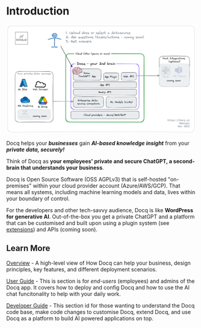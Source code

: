 # Introduction

![Docq Illustration](./assets/docq-diag-nov2023.png)

Docq helps your _**businesses**_ gain _**AI-based knowledge insight**_ from your _**private data, securely!**_

Think of Docq as **your employees' private and secure ChatGPT, a second-brain that understands your business**.

Docq is Open Source Software (OSS AGPLv3) that is self-hosted "on-premises" within your cloud provider account (Azure/AWS/GCP). That means all systems, including machine learning models and data, lives within your boundary of control.

For the developers and other tech-savvy audience, Docq is like **WordPress for generative AI**. Out-of-the-box you get a private ChatGPT and a platform that can be customised and built upon using a plugin system (see [extensions](./developer-guide/extensions.md)) and APIs (coming soon).

## Learn More

[Overview](./overview/introduction.md) - A high-level view of How Docq can help your business, design principles, key features, and different deployment scenarios.

[User Guide](./user-guide/getting-started.md) - This is section is for _end-users_ (employees) and admins of the Docq app. It covers how to deploy and config Docq and how to use the AI chat funcitonality to help with your daily work.

[Developer Guide](./developer-guide/getting-started.md) - This section id for those wanting to understand the Docq code base, make code changes to customise Docq, extend Docq, and use Docq as a platform to build AI powered applications on top.
